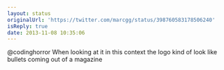 ```yaml
---
layout: status
originalUrl: 'https://twitter.com/marcgg/status/398760583178506240'
isReply: true
date: 2013-11-08 10:35:06
---
```


@codinghorror When looking at it in this context the logo kind of look like bullets coming out of a magazine
